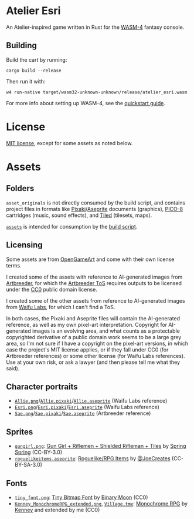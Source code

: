 # Atelier Esri

An Atelier-inspired game written in Rust for the [WASM-4](https://wasm4.org) fantasy console.

## Building

Build the cart by running:

```shell
cargo build --release
```

Then run it with:

```shell
w4 run-native target/wasm32-unknown-unknown/release/atelier_esri.wasm
```

For more info about setting up WASM-4, see the [quickstart guide](https://wasm4.org/docs/getting-started/setup?code-lang=rust#quickstart).

# License

[MIT license](LICENSE.md), except for some assets as noted below.

# Assets

## Folders

`asset_originals` is not directly consumed by the build script, and contains project files in formats like [Pixaki](https://pixaki.com/)/[Aseprite](https://www.aseprite.org/) documents (graphics), [PICO-8](https://www.lexaloffle.com/pico-8.php) cartridges (music, sound effects), and [Tiled](https://www.mapeditor.org/) (tilesets, maps).

[`assets`](assets) is intended for consumption by the [build script](build.rs).

## Licensing

Some assets are from [OpenGameArt](https://opengameart.org/) and come with their own license terms.

I created some of the assets with reference to AI-generated images from [Artbreeder](https://www.artbreeder.com/), for which the [Artbreeder ToS](https://www.artbreeder.com/terms.pdf) requires outputs to be licensed under the [CC0](https://creativecommons.org/share-your-work/public-domain/cc0/) public domain license. 

I created some of the other assets from reference to AI-generated images from [Waifu Labs](https://waifulabs.com/), for which I can't find a ToS.

In both cases, the Pixaki and Aseprite files will contain the AI-generated reference, as well as my own pixel-art interpretation. Copyright for AI-generated images is an evolving area, and what counts as a protectable copyrighted derivative of a public domain work seems to be a large grey area, so I'm not sure if I have a copyright on the pixel-art versions, in which case the project's MIT license applies, or if they fall under CC0 (for Artbreeder references) or some other license (for Waifu Labs references). Use at your own risk, or ask a lawyer (and then please tell me what they said).

## Character portraits

- [`Allie.png`](asset_originals/Allie.png)/[`Allie.pixaki`](asset_originals/Allie.pixaki)/[`Allie.aseprite`](asset_originals/Allie.aseprite) (Waifu Labs reference)
- [`Esri.png`](asset_originals/Esri.png)/[`Esri.pixaki`](asset_originals/Esri.pixaki)/[`Esri.aseprite`](asset_originals/Esri.aseprite) (Waifu Labs reference)
- [`Sae.png`](asset_originals/Sae.png)/[`Sae.pixaki`](asset_originals/Sae.pixaki)/[`Sae.aseprite`](asset_originals/Sae.aseprite) (Artbreeder reference)

## Sprites

- [`gungirl.png`](assets/gungirl.png): [Gun Girl + Riflemen + Shielded Rifleman + Tiles](https://opengameart.org/content/gun-girl-riflemen-shielded-rifleman-tiles) by [Spring Spring](https://opengameart.org/users/spring-spring) (CC-BY-3.0)
- [`roguelikeitems.aseprite`](asset_originals/roguelikeitems.aseprite): [Roguelike/RPG Items](https://opengameart.org/content/roguelikerpg-items) by [@JoeCreates](https://twitter.com/joecreates) (CC-BY-SA-3.0)

## Fonts

- [`tiny_font.png`](assets/tiny_font.png): [Tiny Bitmap Font](https://opengameart.org/content/tiny-bitmap-font) by [Binary Moon](https://www.binarymoon.co.uk/) (CC0)
- [`Kenney_MonochromeRPG_extended.png`](asset_originals/Kenney_monochromerpg_extended.png), [`Village.tmx`](asset_originals/Village.tmx): [Monochrome RPG](https://opengameart.org/content/monochrome-rpg) by [Kenney](https://kenney.nl/) and extended by me (CC0)
